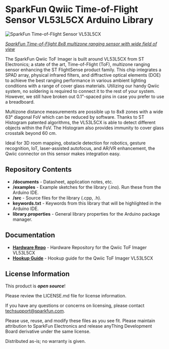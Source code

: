 SparkFun Qwiic Time-of-Flight Sensor VL53L5CX Arduino Library
=============================================

![SparkFun Time-of-Flight Sensor VL53L5CX](https://cdn.sparkfun.com/assets/parts/1/8/1/6/9/18642-SparkFun_Qwiic_ToF_Imager_-_VL53L5CX-01.jpg)

[*SparkFun Time-of-Flight 8x8 multizone ranging sensor with wide field of view*](https://www.sparkfun.com/products/18642)

The SparkFun Qwiic ToF Imager is built around VL53L5CX from ST Electronics; a state of the art, Time-of-Flight (ToF), multizone ranging sensor enhancing the ST FlightSense product family. This chip integrates a SPAD array, physical infrared filters, and diffractive optical elements (DOE) to achieve the best ranging performance in various ambient lighting conditions with a range of cover glass materials. Utilizing our handy Qwiic system, no soldering is required to connect it to the rest of your system. However, we still have broken out 0.1"-spaced pins in case you prefer to use a breadboard.

Multizone distance measurements are possible up to 8x8 zones with a wide 63° diagonal FoV which can be reduced by software. Thanks to ST Histogram patented algorithms, the VL53L5CX is able to detect different objects within the FoV. The Histogram also provides immunity to cover glass crosstalk beyond 60 cm.

Ideal for 3D room mapping, obstacle detection for robotics, gesture recognition, IoT, laser-assisted autofocus, and AR/VR enhancement, the Qwiic connector on this sensor makes integration easy. 

Repository Contents
-------------------

* **/documents** - Datasheet, application notes, etc.
* **/examples** - Example sketches for the library (.ino). Run these from the Arduino IDE. 
* **/src** - Source files for the library (.cpp, .h).
* **keywords.txt** - Keywords from this library that will be highlighted in the Arduino IDE. 
* **library.properties** - General library properties for the Arduino package manager. 

Documentation
--------------
* **[Hardware Repo](https://github.com/sparkfun/SparkFun_Qwiic_ToF_Imager_VL53L5CX)** - Hardware Repository for the Qwiic ToF Imager VL53L5CX
* **[Hookup Guide](https://learn.sparkfun.com/tutorials/qwiic-tof-imager---vl53l5cx-hookup-guide)** - Hookup guide for the Qwiic ToF Imager VL53L5CX

License Information
-------------------

This product is _**open source**_! 

Please review the LICENSE.md file for license information. 

If you have any questions or concerns on licensing, please contact techsupport@sparkfun.com.

Please use, reuse, and modify these files as you see fit. Please maintain attribution to SparkFun Electronics and release anyThing Development Board derivative under the same license.

Distributed as-is; no warranty is given.
